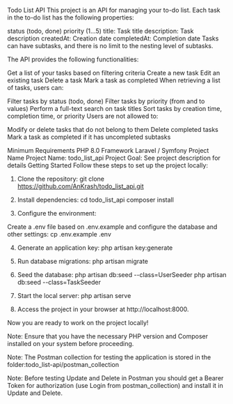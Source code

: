 Todo List API
This project is an API for managing your to-do list. Each task in the to-do list has the following properties:

status (todo, done)
priority (1...5)
title: Task title
description: Task description
createdAt: Creation date
completedAt: Completion date
Tasks can have subtasks, and there is no limit to the nesting level of subtasks.

The API provides the following functionalities:

Get a list of your tasks based on filtering criteria
Create a new task
Edit an existing task
Delete a task
Mark a task as completed
When retrieving a list of tasks, users can:

Filter tasks by status (todo, done)
Filter tasks by priority (from and to values)
Perform a full-text search on task titles
Sort tasks by creation time, completion time, or priority
Users are not allowed to:

Modify or delete tasks that do not belong to them
Delete completed tasks
Mark a task as completed if it has uncompleted subtasks

Minimum Requirements
PHP 8.0
Framework
Laravel / Symfony
Project Name
Project Name: todo_list_api
Project Goal: See project description for details
Getting Started
Follow these steps to set up the project locally:

1. Clone the repository:  git clone https://github.com/AnKrash/todo_list_api.git

2. Install dependencies: cd todo_list_api
composer install

3. Configure the environment:

Create a .env file based on .env.example and configure the database and other settings:
cp .env.example .env

4. Generate an application key: php artisan key:generate

5. Run database migrations: php artisan migrate

6. Seed the database:  php artisan db:seed --class=UserSeeder   php artisan db:seed --class=TaskSeeder

7. Start the local server: php artisan serve

8. Access the project in your browser at http://localhost:8000.

Now you are ready to work on the project locally!

Note: Ensure that you have the necessary PHP version and Composer installed on your system before proceeding.

Note: The Postman collection for testing the application is stored in the folder:todo_list-api/postman_collection

Note: Before testing Update and Delete in Postman you should get a Bearer Token for authorization (use Login from postman_collection) and install it in Update and Delete.

